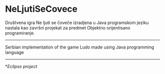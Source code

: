 # NeLjutiSeCovece

Društvena igra Ne ljuti se čoveče izradjena u Java programskom jeziku nastala kao završni projekat za predmet Objektno orijentisano programiranje.

___________________________________________________________________________________________________________________________________


Serbian implementation of the game Ludo made using Java programming language

__________________________________________________________________________________________________________________________


**Eclipse project*
